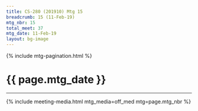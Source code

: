 ```yaml
---
title: CS-280 (201910) Mtg 15
breadcrumb: 15 (11-Feb-19)
mtg_nbr: 15
total_meet: 37
mtg_date: 11-Feb-19
layout: bg-image
---
```

{% include mtg-pagination.html %}
<h1 class="text-center">{{ page.mtg_date }}</h1>
<hr />
{% include meeting-media.html mtg_media=off_med mtg=page.mtg_nbr %}
